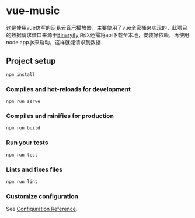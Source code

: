 # vue-music
这是使用vue仿写的网易云音乐播放器，主要使用了vue全家桶来实现的，此项目的数据请求借口来源于[Binaryify](https://github.com/Binaryify/NeteaseCloudMusicApi),所以还需将api下载至本地，安装好依赖，再使用 node app.js来启动，这样就能请求到数据

## Project setup
```
npm install
```

### Compiles and hot-reloads for development
```
npm run serve
```

### Compiles and minifies for production
```
npm run build
```

### Run your tests
```
npm run test
```

### Lints and fixes files
```
npm run lint
```

### Customize configuration
See [Configuration Reference](https://cli.vuejs.org/config/).
